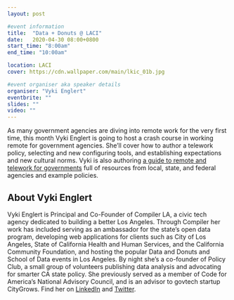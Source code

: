 ```yaml
---
layout: post

#event information
title:  "Data + Donuts @ LACI"
date:   2020-04-30 08:00+0800
start_time: "8:00am"
end_time: "10:00am"

location: LACI
cover: https://cdn.wallpaper.com/main/lkic_01b.jpg

#event organiser aka speaker details
organiser: "Vyki Englert"
eventbrite: ""
slides: ""
video: ""
---
```


As many government agencies are diving into remote work for the very first time, this month Vyki Englert is going to host a crash course in working remote for government agencies. She’ll cover how to author a telework policy, selecting and new configuring tools, and establishing expectations and new cultural norms. Vyki is also authoring [a guide to remote and telework for governments](https://docs.google.com/document/d/1XXtamHd_diCfDfODuIYh2YnfgxnJGpvaMr3vuSwsF-w/edit#heading=h.j0uxv2qq9wt1) full of resources from local, state, and federal agencies and example policies.  

## About Vyki Englert
Vyki Englert is Principal and Co-Founder of Compiler LA, a civic tech agency dedicated to building a better Los Angeles. Through Compiler her work has included serving as an ambassador for the state’s open data program, developing web applications for clients such as City of Los Angeles, State of California Health and Human Services, and the California Community Foundation, and hosting the popular Data and Donuts and School of Data events in Los Angeles. By night she’s a co-founder of Policy Club, a small group of volunteers publishing data analysis and advocating for smarter CA state policy.  She previously served as a member of Code for America’s National Advisory Council, and is an advisor to govtech startup CityGrows. Find her on [LinkedIn](https://www.linkedin.com/in/vykienglert/) and [Twitter](https://twitter.com/vyki_e).